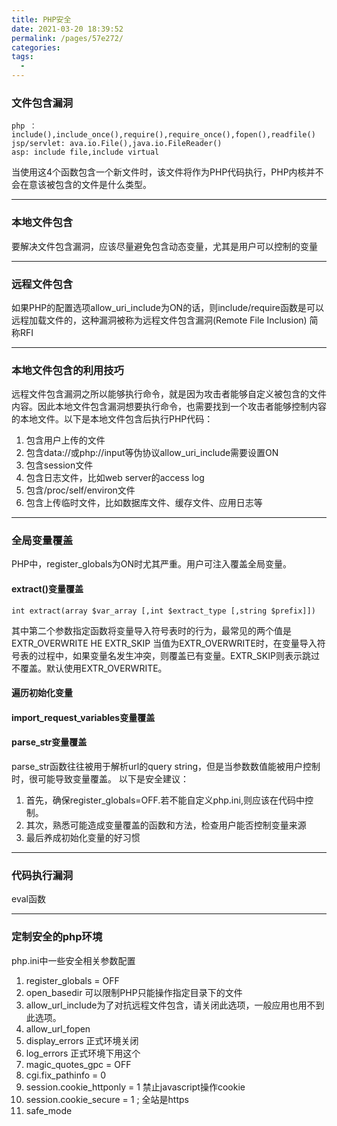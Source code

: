 ```yaml
---
title: PHP安全
date: 2021-03-20 18:39:52
permalink: /pages/57e272/
categories:
tags:
  - 
---
```

### 文件包含漏洞

```
php ：include(),include_once(),require(),require_once(),fopen(),readfile()
jsp/servlet: ava.io.File(),java.io.FileReader()
asp: include file,include virtual
```
当使用这4个函数包含一个新文件时，该文件将作为PHP代码执行，PHP内核并不会在意该被包含的文件是什么类型。

---

### 本地文件包含

要解决文件包含漏洞，应该尽量避免包含动态变量，尤其是用户可以控制的变量

---

### 远程文件包含

如果PHP的配置选项allow_uri_include为ON的话，则include/require函数是可以远程加载文件的，这种漏洞被称为远程文件包含漏洞(Remote File Inclusion) 简称RFI

---

### 本地文件包含的利用技巧

远程文件包含漏洞之所以能够执行命令，就是因为攻击者能够自定义被包含的文件内容。因此本地文件包含漏洞想要执行命令，也需要找到一个攻击者能够控制内容的本地文件。以下是本地文件包含后执行PHP代码：  
1. 包含用户上传的文件
2. 包含data://或php://input等伪协议allow_uri_include需要设置ON
3. 包含session文件
4. 包含日志文件，比如web server的access log
5. 包含/proc/self/environ文件
6. 包含上传临时文件，比如数据库文件、缓存文件、应用日志等

---

### 全局变量覆盖

PHP中，register_globals为ON时尤其严重。用户可注入覆盖全局变量。

#### extract()变量覆盖
```
int extract(array $var_array [,int $extract_type [,string $prefix]])
```
其中第二个参数指定函数将变量导入符号表时的行为，最常见的两个值是EXTR_OVERWRITE HE  EXTR_SKIP
当值为EXTR_OVERWRITE时，在变量导入符号表的过程中，如果变量名发生冲突，则覆盖已有变量。EXTR_SKIP则表示跳过不覆盖。默认使用EXTR_OVERWRITE。

#### 遍历初始化变量

#### import_request_variables变量覆盖

#### parse_str变量覆盖

parse_str函数往往被用于解析url的query string，但是当参数数值能被用户控制时，很可能导致变量覆盖。
以下是安全建议：  
1. 首先，确保register_globals=OFF.若不能自定义php.ini,则应该在代码中控制。
2. 其次，熟悉可能造成变量覆盖的函数和方法，检查用户能否控制变量来源
3. 最后养成初始化变量的好习惯

---

### 代码执行漏洞

eval函数

---

### 定制安全的php环境

php.ini中一些安全相关参数配置  
1. register_globals = OFF 
2. open_basedir 可以限制PHP只能操作指定目录下的文件
3. allow_url_include为了对抗远程文件包含，请关闭此选项，一般应用也用不到此选项。
4. allow_url_fopen
5. display_errors 正式环境关闭
6. log_errors 正式环境下用这个
7. magic_quotes_gpc = OFF 
8. cgi.fix_pathinfo = 0
9. session.cookie_httponly = 1 禁止javascript操作cookie
10. session.cookie_secure = 1 ; 全站是https
11. safe_mode